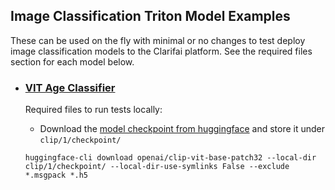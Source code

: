 ## Image Classification Triton Model Examples

These can be used on the fly with minimal or no changes to test deploy image classification models to the Clarifai platform. See the required files section for each model below.

* ### [VIT Age Classifier](./clip/)

	Required files to run tests locally:

	* Download the [model checkpoint from huggingface](https://huggingface.co/openai/clip-vit-base-patch32) and store it under `clip/1/checkpoint/`
	```
	huggingface-cli download openai/clip-vit-base-patch32 --local-dir clip/1/checkpoint/ --local-dir-use-symlinks False --exclude *.msgpack *.h5
	```
